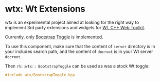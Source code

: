 # wtx: Wt Extensions

_wtx_ is an experimental project aimed at looking for the right way to implement 3rd party extensions and widgets for [Wt, C++ Web Toolkit](https://www.webtoolkit.eu/).

Currently, only [Bootstrap Toggle](http://www.bootstraptoggle.com/) is implemented.

To use this component, make sure that the content of ```server``` directory is in your includes search path, and the content of ```docroot``` is in your Wt server ```docroot```.

Then ```rh::wtx:: BootstrapToggle``` can be used as was a stock Wt toggle:

```C
#include wtx/BootstrapToggle.hpp
```
